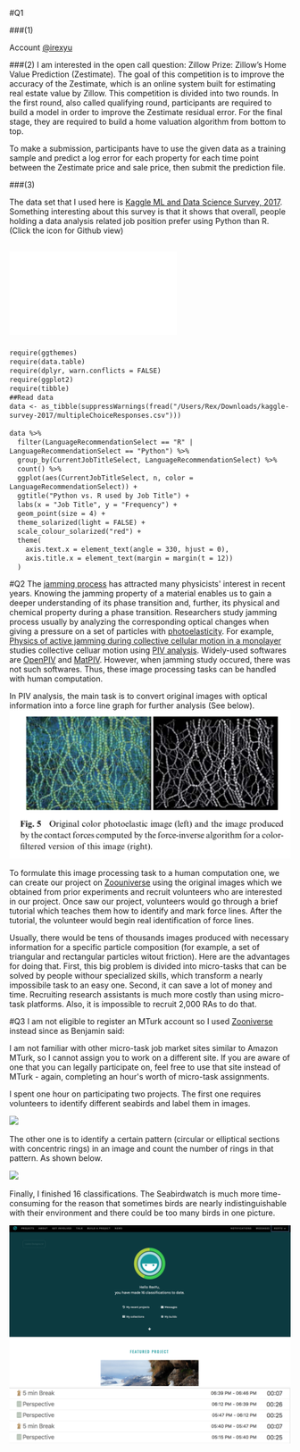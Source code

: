 #Q1

###(1)

Account [@irexyu](https://www.kaggle.com/irexyu)

###(2)
I am interested in the open call question: Zillow Prize: Zillow’s Home Value Prediction (Zestimate). The goal of this competition is to improve the accuracy of the Zestimate, which is an online system built for estimating real estate value by Zillow. This competition is divided into two rounds. In the first round, also called qualifying round, participants are required to build a model in order to improve the Zestimate residual error. For the final stage, they are required to build a home valuation algorithm from bottom to top. 

To make a submission, participants have to use the given data as a training sample and predict a log error for each property for each time point between the Zestimate price and sale price, then submit the prediction file.

###(3)

The data set that I used here is [Kaggle ML and Data Science Survey, 2017](https://www.kaggle.com/kaggle/kaggle-survey-2017). 
Something interesting about this survey is that it shows that overall, people holding a data analysis related job position prefer using Python than R.
(Click the icon for Github view)

![](YuLiqiangHw5Q1(3).pdf)
--

	require(ggthemes)
	require(data.table)
	require(dplyr, warn.conflicts = FALSE)
	require(ggplot2)
	require(tibble)
	##Read data
	data <- as_tibble(suppressWarnings(fread("/Users/Rex/Downloads/kaggle-survey-2017/multipleChoiceResponses.csv")))
	
	data %>%
	  filter(LanguageRecommendationSelect == "R" | LanguageRecommendationSelect == "Python") %>%
	  group_by(CurrentJobTitleSelect, LanguageRecommendationSelect) %>%
	  count() %>%
	  ggplot(aes(CurrentJobTitleSelect, n, color = LanguageRecommendationSelect)) +
	  ggtitle("Python vs. R used by Job Title") +
	  labs(x = "Job Title", y = "Frequency") +
	  geom_point(size = 4) +
	  theme_solarized(light = FALSE) +
	  scale_colour_solarized("red") +
	  theme(
	    axis.text.x = element_text(angle = 330, hjust = 0),
	    axis.title.x = element_text(margin = margin(t = 12))
	  )

#Q2
The [jamming process](https://en.wikipedia.org/wiki/Jamming_(physics)) has attracted many physicists' interest in recent years. Knowing the jamming property of a material enables us to gain a deeper understanding of its phase transition and, further, its physical and chemical property during a phase transition. Researchers study jamming process usually by analyzing the corresponding optical changes when giving a pressure on a set of particles with [photoelasticity](https://en.wikipedia.org/wiki/Photoelasticity). For example, [Physics of active jamming during collective cellular motion in a monolayer](http://www.pnas.org/content/112/50/15314.full.pdf) studies collective celluar motion using [PIV analysis](https://en.wikipedia.org/wiki/Particle_image_velocimetry). Widely-used softwares are [OpenPIV](http://www.openpiv.net) and [MatPIV](http://folk.uio.no/jks/matpiv/). However, when jamming study occured, there was not such softwares. Thus, these image processing tasks can be handled with human computation.

In PIV analysis, the main task is to convert original images with optical information into a force line graph for further analysis (See below).
![](YuLiqiangHw5_figures/jamming.png)

To formulate this image processing task to a human computation one, we can create our project on [Zoouniverse](https://www.zooniverse.org) using the original images which we obtained from prior experiments and recruit volunteers who are interested in our project. Once saw our project, volunteers would go through a brief tutorial which teaches them how to identify and mark force lines. After the tutorial, the volunteer would begin real identification of force lines. 

Usually, there would be tens of thousands images produced with necessary information for a specific particle composition (for example, a set of triangular and rectangular particles witout friction). Here are the advantages for doing that. First, this big problem is divided into micro-tasks that can be solved by people withour specialized skills, which transform a nearly impossibile task to an easy one. Second, it can save a lot of money and time. Recruiting research assistants is much more costly than using micro-task platforms. Also, it is impossible to recruit 2,000 RAs to do that.




#Q3
I am not eligible to register an MTurk account so I used [Zooniverse](https://www.zooniverse.org/) instead since as Benjamin said: 
>
I am not familiar with other micro-task job market sites similar to Amazon MTurk, so I cannot assign you to work on a different site. If you are aware of one that you can legally participate on, feel free to use that site instead of MTurk - again, completing an hour's worth of micro-task assignments.

I spent one hour on participating two projects. The first one requires volunteers to identify different seabirds and label them in images. 

![](YuLiqiangHw5_figures/seabird.png)

The other one is to identify a certain pattern (circular or elliptical sections with concentric rings) in an image and count the number of rings in that pattern. As shown below.

![](YuLiqiangHw5_figures/steelpan.png)

Finally, I finished 16 classifications. The Seabirdwatch is much more time-consuming for the reason that sometimes birds are nearly indistinguishable with their environment and there could be too many birds in one picture.

![](YuLiqiangHw5_figures/result.png)
![](YuLiqiangHw5_figures/timespent.png)

	